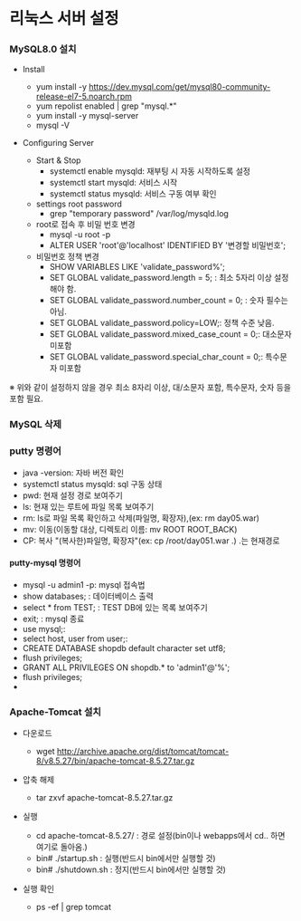 # 리눅스 서버 설정

### MySQL8.0 설치

- Install
  - yum install -y https://dev.mysql.com/get/mysql80-community-release-el7-5.noarch.rpm
  - yum repolist enabled | grep "mysql.*"
  - yum install -y mysql-server
  - mysql -V

- Configuring Server
  - Start & Stop
    - systemctl enable mysqld: 재부팅 시 자동 시작하도록 설정
    - systemctl start mysqld: 서비스 시작
    - systemctl status mysqld: 서비스 구동 여부 확인
  - settings root password
    - grep "temporary password" /var/log/mysqld.log
  - root로 접속 후 비밀 번호 변경
    - mysql -u root -p
    - ALTER USER 'root'@'localhost' IDENTIFIED BY '변경할 비밀번호';
  - 비밀번호 정책 변경
    - SHOW VARIABLES LIKE 'validate_password%';
    - SET GLOBAL validate_password.length = 5; : 최소 5자리 이상 설정해야 함.
    - SET GLOBAL validate_password.number_count = 0; : 숫자 필수는 아님.
    - SET GLOBAL validate_password.policy=LOW;: 정책 수준 낮음.
    - SET GLOBAL validate_password.mixed_case_count = 0;: 대소문자 미포함
    - SET GLOBAL validate_password.special_char_count = 0;: 특수문자 미포함

※ 위와 같이 설정하지 않을 경우 최소 8자리 이상, 대/소문자 포함, 특수문자, 숫자 등을 포함 필요.



### MySQL 삭제





### putty 명령어

- java -version: 자바 버전 확인
- systemctl status mysqld: sql 구동 상태
- pwd: 현재 설정 경로 보여주기
- ls: 현재 있는 루트에 파일 목록 보여주기
- rm: ls로 파일 목록 확인하고 삭제(파일명, 확장자),(ex: rm day05.war)
- mv: 이동(이동할 대상, 디렉토리 이름: mv ROOT ROOT_BACK)
- CP: 복사 "(복사한)파일명, 확장자"(ex: cp /root/day051.war .) .는 현재경로



#### putty-mysql 명령어

- mysql -u admin1 -p: mysql 접속법
- show databases; : 데이터베이스 출력
- select * from TEST; : TEST DB에 있는 목록 보여주기
- exit; : mysql 종료
- use mysql;:
- select host, user from user;:
- CREATE DATABASE shopdb default character set utf8;
- flush privileges;
- GRANT ALL PRIVILEGES ON shopdb.* to 'admin1'@'%';
- flush privileges;
- 



### Apache-Tomcat 설치

- 다운로드
  - wget http://archive.apache.org/dist/tomcat/tomcat-8/v8.5.27/bin/apache-tomcat-8.5.27.tar.gz
- 압축 해제
  - tar zxvf apache-tomcat-8.5.27.tar.gz
- 실행
  - cd apache-tomcat-8.5.27/ : 경로 설정(bin이나 webapps에서 cd.. 하면 여기로 돌아옴.)
  - bin# ./startup.sh : 실행(반드시 bin에서만 실행할 것)
  - bin# ./shutdown.sh : 정지(반드시 bin에서만 실행할 것)

- 실행 확인
  - ps -ef | grep tomcat
